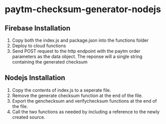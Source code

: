 # paytm-checksum-generator-nodejs

## Firebase Installation
1. Copy both the index.js and package.json into the functions folder
2. Deploy to cloud functions
3. Send POST request to the http endpoint with the paytm order parameters as the data object. The reponse will a single string containing the generated checksum

## Nodejs Installation
1. Copy the contents of index.js to a seperate file.
2. Remove the generate checksum function at the end of the file.
3. Export the genchecksum and verifychecksum functions at the end of the file.
4. Call the two functions as needed by including a reference to the newly created source.
